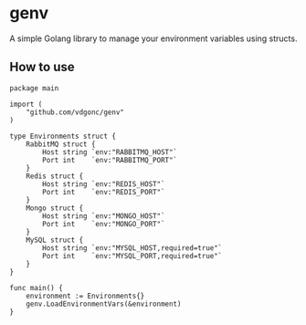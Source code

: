 # genv
A  simple Golang library to manage your environment variables using structs.


## How to use


```golang
package main

import (
	"github.com/vdgonc/genv"
)

type Environments struct {
	RabbitMQ struct {
		Host string `env:"RABBITMQ_HOST"`
		Port int    `env:"RABBITMQ_PORT"`
	}
	Redis struct {
		Host string `env:"REDIS_HOST"`
		Port int    `env:"REDIS_PORT"`
	}
	Mongo struct {
		Host string `env:"MONGO_HOST"`
		Port int    `env:"MONGO_PORT"`
	}
	MySQL struct {
		Host string `env:"MYSQL_HOST,required=true"`
		Port int    `env:"MYSQL_PORT,required=true"`
	}
}

func main() {
	environment := Environments{}
	genv.LoadEnvironmentVars(&environment)
}


```
